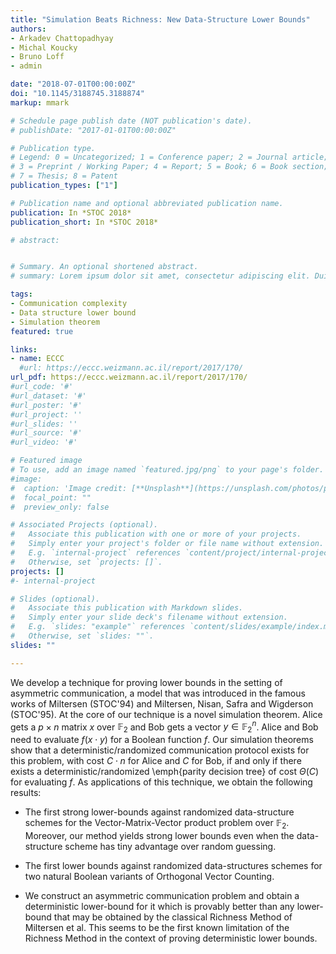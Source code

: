```yaml
---
title: "Simulation Beats Richness: New Data-Structure Lower Bounds"
authors:
- Arkadev Chattopadhyay
- Michal Koucky
- Bruno Loff
- admin

date: "2018-07-01T00:00:00Z"
doi: "10.1145/3188745.3188874"
markup: mmark

# Schedule page publish date (NOT publication's date).
# publishDate: "2017-01-01T00:00:00Z"

# Publication type.
# Legend: 0 = Uncategorized; 1 = Conference paper; 2 = Journal article;
# 3 = Preprint / Working Paper; 4 = Report; 5 = Book; 6 = Book section;
# 7 = Thesis; 8 = Patent
publication_types: ["1"]

# Publication name and optional abbreviated publication name.
publication: In *STOC 2018*
publication_short: In *STOC 2018*

# abstract: 


# Summary. An optional shortened abstract.
# summary: Lorem ipsum dolor sit amet, consectetur adipiscing elit. Duis posuere tellus ac convallis placerat. Proin #tincidunt magna sed ex sollicitudin condimentum.

tags:
- Communication complexity
- Data structure lower bound
- Simulation theorem
featured: true

links:
- name: ECCC
  #url: https://eccc.weizmann.ac.il/report/2017/170/
url_pdf: https://eccc.weizmann.ac.il/report/2017/170/
#url_code: '#'
#url_dataset: '#'
#url_poster: '#'
#url_project: ''
#url_slides: ''
#url_source: '#'
#url_video: '#'

# Featured image
# To use, add an image named `featured.jpg/png` to your page's folder. 
#image:
#  caption: 'Image credit: [**Unsplash**](https://unsplash.com/photos/pLCdAaMFLTE)'
#  focal_point: ""
#  preview_only: false

# Associated Projects (optional).
#   Associate this publication with one or more of your projects.
#   Simply enter your project's folder or file name without extension.
#   E.g. `internal-project` references `content/project/internal-project/index.md`.
#   Otherwise, set `projects: []`.
projects: []
#- internal-project

# Slides (optional).
#   Associate this publication with Markdown slides.
#   Simply enter your slide deck's filename without extension.
#   E.g. `slides: "example"` references `content/slides/example/index.md`.
#   Otherwise, set `slides: ""`.
slides: ""

---
```


We develop a technique for proving lower bounds in the setting of asymmetric communication, a model that was introduced in the famous works of Miltersen (STOC'94) and Miltersen, Nisan, Safra and Wigderson (STOC'95). At the core of our technique is a novel simulation theorem. Alice gets a $p \times n$ matrix $x$ over $\mathbb F_2$ and Bob gets a vector $y \in \mathbb F_2^n$.  Alice and Bob need to evaluate $f(x\cdot y)$ for a Boolean function $f$. Our simulation theorems show that a deterministic/randomized communication protocol exists for this problem, with cost $C\cdot n$ for Alice and $C$ for Bob, if and only if there exists a deterministic/randomized \emph{parity decision tree} of cost $\Theta(C)$ for evaluating $f$. As applications of this technique, we obtain the following results:

 * The first strong lower-bounds against randomized data-structure schemes for the Vector-Matrix-Vector product problem over $\mathbb F_2$. Moreover, our method yields strong lower bounds even when the data-structure scheme has tiny advantage over random guessing. 

 * The first lower bounds against randomized data-structures schemes for two natural Boolean variants of Orthogonal Vector Counting. 

 * We construct an asymmetric communication problem and obtain a deterministic lower-bound for it which is provably better than any lower-bound that may be obtained by the classical Richness Method of Miltersen et al. This seems to be the first known limitation of the Richness Method in the context of proving deterministic lower bounds.

